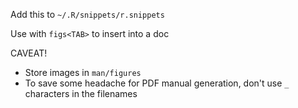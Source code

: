 Add this to `~/.R/snippets/r.snippets`

Use with `figs<TAB>` to insert into a doc

CAVEAT!

- Store images in `man/figures`
- To save some headache for PDF manual generation, don't use `_` characters in the filenames